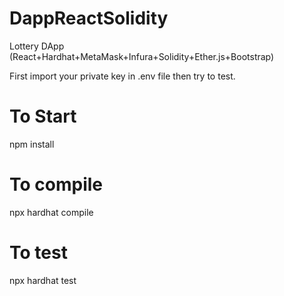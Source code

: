 # DappReactSolidity
Lottery DApp (React+Hardhat+MetaMask+Infura+Solidity+Ether.js+Bootstrap)

First import your private key in .env file then try to test.
# To Start
npm install

# To compile
npx hardhat compile

# To test
npx hardhat test
